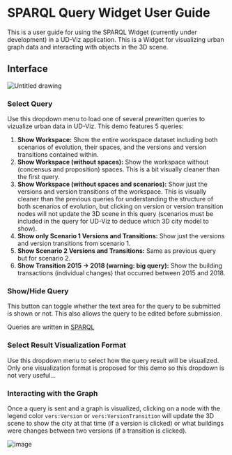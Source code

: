 # SPARQL Query Widget User Guide
This is a user guide for using the SPARQL Widget (currently under development) in a UD-Viz application. This is a Widget for visualizing urban graph data and interacting with objects in the 3D scene.

## Interface

![Untitled drawing](https://user-images.githubusercontent.com/23373264/193422973-43391ead-2bf9-4113-9e92-216a5426f60e.png)

### Select Query
Use this dropdown menu to load one of several prewritten queries to vizualize urban data in UD-Viz. This demo features 5 queries:
1. **Show Workspace:** Show the entire workspace dataset including both scenarios of evolution, their spaces, and the versions and version transitions contained within.
1. **Show Workspace (without spaces):** Show the workspace without (concensus and proposition) spaces. This is a bit visually cleaner than the first query. 
2. **Show Workspace (without spaces and scenarios):** Show just the versions and version transitions of the workspace. This is visually cleaner than the previous queries for understanding the structure of both scenarios of evolution, but clicking on version or version transition nodes will not update the 3D scene in this query (scenarios must be included in the query for UD-Viz to deduce which 3D city model to show).
3. **Show only Scenario 1 Versions and Transitions:** Show just the versions and version transitions from scenario 1.
4. **Show Scenario 2 Versions and Transitions:** Same as previous query but for scenario 2.
5. **Show Transition 2015 -> 2018 (warning: big query):** Show the building transactions (individual changes) that occurred between 2015 and 2018.

### Show/Hide Query
This button can toggle whether the text area for the query to be submitted is shown or not. This also allows the query to be edited before submission.

Queries are written in [SPARQL](https://www.w3.org/TR/sparql11-query/)

### Select Result Visualization Format
Use this dropdown menu to select how the query result will be visualized. Only one visualization format is proposed for this demo so this dropdown is not very useful...

### Interacting with the Graph
Once a query is sent and a graph is visualized, clicking on a node with the legend color `vers:Version` or `vers:VersionTransition` will update the 3D scene to show the city at that time (if a version is clicked) or what buildings were changes between two versions (if a transition is clicked).

![image](https://user-images.githubusercontent.com/23373264/221206638-b2d477d9-650d-47c4-be64-eb809f9538a5.png)